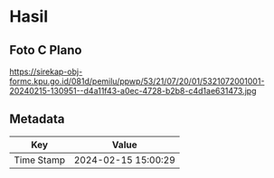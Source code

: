 # Hasil

## Foto C Plano

https://sirekap-obj-formc.kpu.go.id/081d/pemilu/ppwp/53/21/07/20/01/5321072001001-20240215-130951--d4a11f43-a0ec-4728-b2b8-c4d1ae631473.jpg


## Metadata

| Key        | Value               |
| ---------- | ------------------- |
| Time Stamp | 2024-02-15 15:00:29 |



